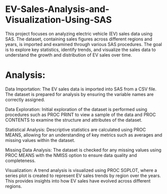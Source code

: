 # EV-Sales-Analysis-and-Visualization-Using-SAS
This project focuses on analyzing electric vehicle (EV) sales data using SAS.
The dataset, containing sales figures across different regions and years, is imported and examined through various SAS procedures. The goal is to explore key statistics, identify trends, and visualize the sales data to understand the growth and distribution of EV sales over time.


# Analysis:

Data Importation:
The EV sales data is imported into SAS from a CSV file. The dataset is prepared for analysis by ensuring the variable names are correctly assigned.

Data Exploration:
Initial exploration of the dataset is performed using procedures such as PROC PRINT to view a sample of the data and PROC CONTENTS to examine the structure and attributes of the dataset.

Statistical Analysis:
Descriptive statistics are calculated using PROC MEANS, allowing for an understanding of key metrics such as averages and missing values within the dataset.

Missing Data Analysis:
The dataset is checked for any missing values using PROC MEANS with the NMISS option to ensure data quality and completeness.

Visualization:
A trend analysis is visualized using PROC SGPLOT, where a series plot is created to represent EV sales trends by region over the years. This provides insights into how EV sales have evolved across different regions.
